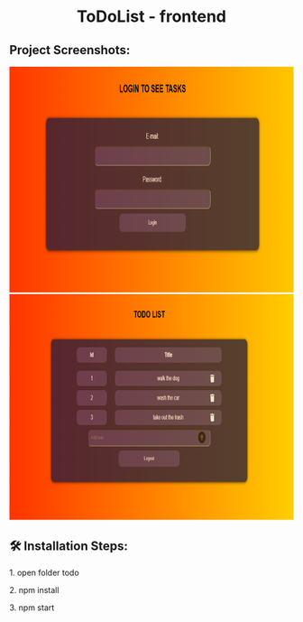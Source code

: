 <h1 align="center" id="title">ToDoList - frontend</h1>

<h2>Project Screenshots:</h2>

<img src="https://github.com/dans100/ToDoList-frontend/blob/main/public/login.png" alt="project-screenshot" width="800" height="400/">
<img src="https://github.com/dans100/ToDoList-frontend/blob/main/public/view.png" alt="project-screenshot" width="800" height="400/">

<h2>🛠️ Installation Steps:</h2>

<p>1. open folder todo</p>

<p>2. npm install</p>

<p>3. npm start</p>
